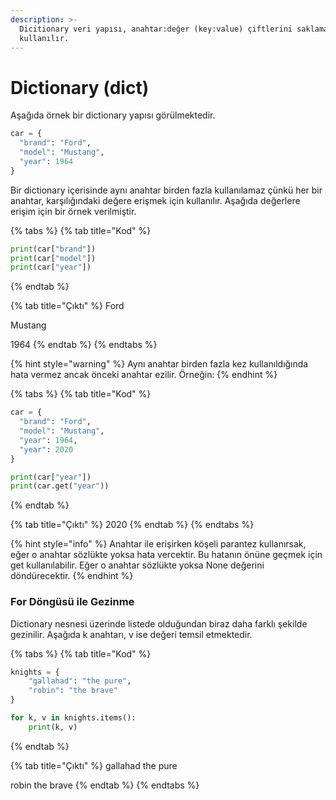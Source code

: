 ```yaml
---
description: >-
  Dicitionary veri yapısı, anahtar:değer (key:value) çiftlerini saklamak için
  kullanılır.
---
```


# Dictionary (dict)

Aşağıda örnek bir dictionary yapısı görülmektedir.

```python
car = {
  "brand": "Ford",
  "model": "Mustang",
  "year": 1964
}
```

Bir dictionary içerisinde aynı anahtar birden fazla kullanılamaz çünkü her bir anahtar, karşılığındaki değere erişmek için kullanılır. Aşağıda değerlere erişim için bir örnek verilmiştir.

{% tabs %}
{% tab title="Kod" %}
```python
print(car["brand"])
print(car["model"])
print(car["year"])
```
{% endtab %}

{% tab title="Çıktı" %}
Ford

Mustang

1964
{% endtab %}
{% endtabs %}

{% hint style="warning" %}
Aynı anahtar birden fazla kez kullanıldığında hata vermez ancak önceki anahtar ezilir. Örneğin:
{% endhint %}

{% tabs %}
{% tab title="Kod" %}
```python
car = {
  "brand": "Ford",
  "model": "Mustang",
  "year": 1964,
  "year": 2020
}

print(car["year"])
print(car.get("year"))
```
{% endtab %}

{% tab title="Çıktı" %}
2020
{% endtab %}
{% endtabs %}

{% hint style="info" %}
Anahtar ile erişirken köşeli parantez kullanırsak, eğer o anahtar sözlükte yoksa hata vercektir. Bu hatanın önüne geçmek için get kullanılabilir. Eğer o anahtar sözlükte yoksa None değerini döndürecektir.
{% endhint %}

### For Döngüsü ile Gezinme

Dictionary nesnesi üzerinde listede olduğundan biraz daha farklı şekilde gezinilir. Aşağıda k anahtarı, v ise değeri temsil etmektedir.

{% tabs %}
{% tab title="Kod" %}
```python
knights = {
    "gallahad": "the pure", 
    "robin": "the brave"
}

for k, v in knights.items():
    print(k, v)
```
{% endtab %}

{% tab title="Çıktı" %}
gallahad the pure

robin the brave
{% endtab %}
{% endtabs %}
